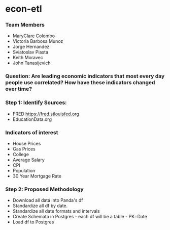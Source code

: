 # econ-etl
### Team Members
* MaryClare Colombo
* Victoria Barbosa Munoz
* Jorge Hernandez
* Sviatoslav Piasta
* Keith Moravec
* John Tanasijevich

### Question:  Are leading economic indicators that most every day people use correlated? How have these indicators changed over time?

### Step 1:  Identify Sources:
* FRED  https://fred.stlouisfed.org
* EducationData.org

### Indicators of interest
* House Prices
* Gas Prices
* College
* Average Salary
* CPI
* Population
* 30 Year Mortgage Rate

### Step 2:  Proposed Methodology
* Download all data into Panda's df 
* Standardize all df by date.
* Standardize all date formats and intervals
* Create Schemata in Postgres - each df will be a table - PK=Date 
* Load df to Postgres
